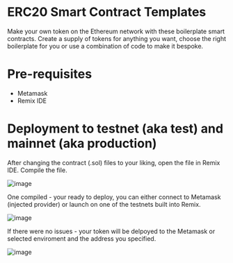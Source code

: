 # ERC20 Smart Contract Templates
Make your own token on the Ethereum network with these boilerplate smart contracts. Create a supply of tokens for anything you want, choose the right boilerplate for you or use a combination of code to make it bespoke.
# Pre-requisites
- Metamask
- Remix IDE
# Deployment to testnet (aka test) and mainnet (aka production)
After changing the contract (.sol) files to your liking, open the file in Remix IDE. Compile the file.

![image](https://user-images.githubusercontent.com/40268197/197519390-7baaa97a-fb05-4af5-b8dd-51e0d67274d1.png)

One compiled - your ready to deploy, you can either connect to Metamask (injected provider) or launch on one of the testnets built into Remix.

![image](https://user-images.githubusercontent.com/40268197/197519745-ff72d403-bd67-4b19-a0d0-33dba9306b8a.png)

If there were no issues - your token will be delpoyed to the Metamask or selected enviroment and the address you specified.

![image](https://user-images.githubusercontent.com/40268197/197520554-0b42b920-7f7b-47dd-b7bf-f86777d8cd6f.png)
